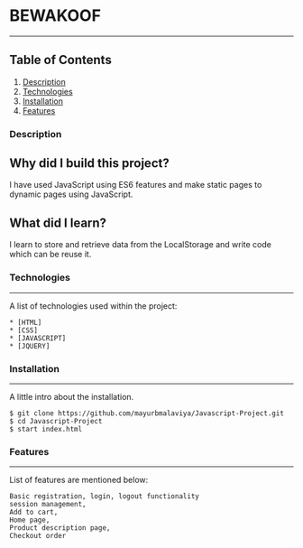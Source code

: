 # BEWAKOOF
***
## Table of Contents
1. [Description](#description)
2. [Technologies](#technologies)
3. [Installation](#installation)
4. [Features](#features)

### Description
## Why did I build this project?
I have used JavaScript using ES6 features and make static pages to dynamic pages using JavaScript.

## What did I learn?
I learn to store and retrieve data from the LocalStorage and write code which can be reuse it.

### Technologies
***
A list of technologies used within the project:
```
* [HTML]
* [CSS]
* [JAVASCRIPT]
* [JQUERY]
```
### Installation
***
A little intro about the installation. 
```
$ git clone https://github.com/mayurbmalaviya/Javascript-Project.git
$ cd Javascript-Project
$ start index.html
```

### Features
***
List of features are mentioned below:
```
Basic registration, login, logout functionality
session management,
Add to cart,
Home page,
Product description page,
Checkout order
```
